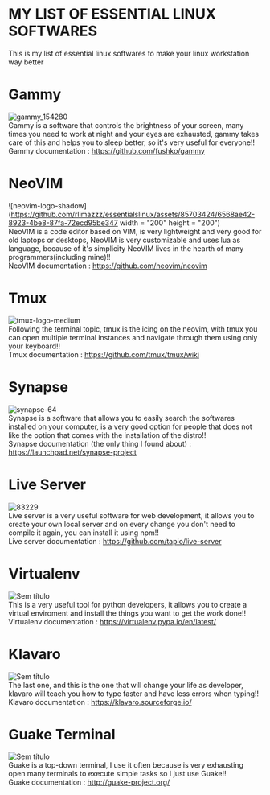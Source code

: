 # MY LIST OF ESSENTIAL LINUX SOFTWARES
This is my list of essential linux softwares to make your linux workstation way better

# Gammy
![gammy_154280](https://github.com/rlimazzz/essentialslinux/assets/85703424/216ba5dd-40eb-4e1c-be26-7546096c4d8f)
<br>Gammy is a software that controls the brightness of your screen, many times you need to work at night and your eyes are exhausted, gammy takes care of this and helps you to sleep better, so it's very useful for everyone!!<br>Gammy documentation : https://github.com/fushko/gammy

# NeoVIM
![neovim-logo-shadow](https://github.com/rlimazzz/essentialslinux/assets/85703424/6568ae42-8923-4be8-87fa-72ecd95be347 width = "200" height = "200")
<br>NeoVIM is a code editor based on VIM, is very lightweight and very good for old laptops or desktops, NeoVIM is very customizable and uses lua as language, because of it's simplicity NeoVIM lives in the hearth of many programmers(including mine)!!
<br>NeoVIM documentation : https://github.com/neovim/neovim

# Tmux
![tmux-logo-medium](https://github.com/rlimazzz/essentialslinux/assets/85703424/3bc5956c-b3f7-41c9-b035-e5270ff83aad)
<br>Following the terminal topic, tmux is the icing on the neovim, with tmux you can open multiple terminal instances and navigate through them using only your keyboard!!
<br>Tmux documentation :  https://github.com/tmux/tmux/wiki

# Synapse
![synapse-64](https://github.com/rlimazzz/essentialslinux/assets/85703424/7ab13032-3294-49a9-b55b-251a1b1fc4ce)
<br>Synapse is a software that allows you to easily search the softwares installed on your computer, is a very good option for people that does not like the option that comes with the installation of the distro!!
<br> Synapse documentation (the only thing I found about) : https://launchpad.net/synapse-project 

# Live Server
![83229](https://github.com/rlimazzz/essentialslinux/assets/85703424/46b7f5ce-860c-497b-872f-b99eb545361f)
<br> Live server is a very useful software for web development, it allows you to create your own local server and on every change you don't need to compile it again, you can install it using npm!!
<br> Live server documentation : https://github.com/tapio/live-server

# Virtualenv
![Sem título](https://github.com/rlimazzz/essentialslinux/assets/85703424/f76c0062-e911-4a7f-90c0-c569d40bd0a5)
<br>This is a very useful tool for python developers, it allows you to create a virtual enviroment and install the things you want to get the work done!!
<br>Virtualenv documentation : https://virtualenv.pypa.io/en/latest/

# Klavaro
![Sem título](https://github.com/rlimazzz/essentialslinux/assets/85703424/e3c9366d-e5da-4891-9e1c-3f8701dcecab)
<br>The last one, and this is the one that will change your life as developer, klavaro will teach you how to type faster and have less errors when typing!!
<br> Klavaro documentation : https://klavaro.sourceforge.io/

# Guake Terminal
![Sem título](https://github.com/rlimazzz/essentialslinux/assets/85703424/643ebe41-cab4-410b-92ae-f6c02e6b31db)
<br>Guake is a top-down terminal, I use it often because is very exhausting open many terminals to execute simple tasks so I just use Guake!!
<br>Guake documentation : http://guake-project.org/
